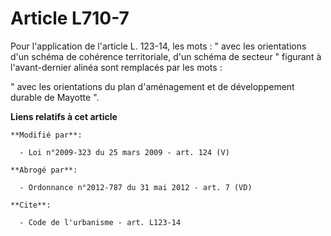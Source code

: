 # Article L710-7

Pour l'application de l'article L. 123-14, les mots : " avec les orientations d'un schéma de cohérence territoriale, d'un
schéma de secteur " figurant à l'avant-dernier alinéa sont remplacés par les mots : 

" avec les orientations du plan d'aménagement et de développement durable de Mayotte ".

**Liens relatifs à cet article**

	**Modifié par**:

	  - Loi n°2009-323 du 25 mars 2009 - art. 124 (V)

	**Abrogé par**:

	  - Ordonnance n°2012-787 du 31 mai 2012 - art. 7 (VD)

	**Cite**:

	  - Code de l'urbanisme - art. L123-14
